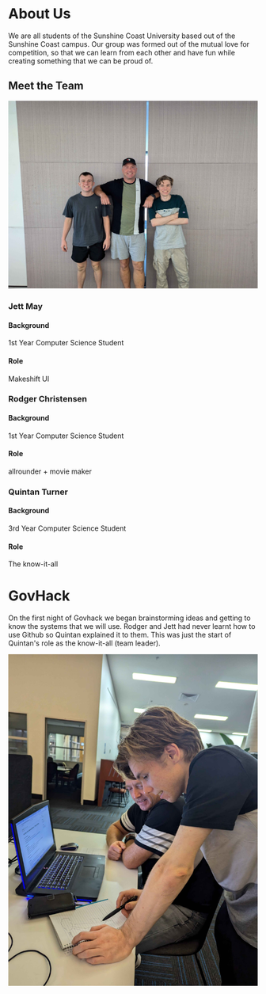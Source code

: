 # About Us
We are all students of the Sunshine Coast University based out of the Sunshine Coast campus. Our group was formed out of the mutual love for competition, so that we can learn from each other and have fun while creating something that we can be proud of. 


## Meet the Team
![alt text](Images/teamshot_all_standing.jpg "Team Photo")
### Jett May
#### Background
1st Year Computer Science Student
#### Role
Makeshift UI


### Rodger Christensen

#### Background
1st Year Computer Science Student
#### Role
allrounder + movie maker


### Quintan Turner

#### Background
3rd Year Computer Science Student
#### Role
The know-it-all

# GovHack
On the first night of Govhack we began brainstorming ideas and getting to know the systems that we will use. Rodger and Jett had never learnt how to use Github so Quintan explained it to them. This was just the start of Quintan's role as the know-it-all (team leader).



![alt text](Images/Quintan_Explaining_Github.jpg "Quintan Explaining Github")